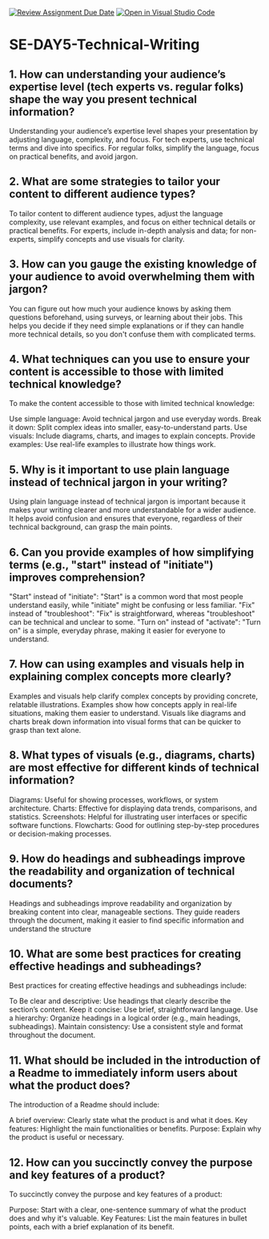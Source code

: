 [![Review Assignment Due Date](https://classroom.github.com/assets/deadline-readme-button-22041afd0340ce965d47ae6ef1cefeee28c7c493a6346c4f15d667ab976d596c.svg)](https://classroom.github.com/a/zsAR-pyY)
[![Open in Visual Studio Code](https://classroom.github.com/assets/open-in-vscode-2e0aaae1b6195c2367325f4f02e2d04e9abb55f0b24a779b69b11b9e10269abc.svg)](https://classroom.github.com/online_ide?assignment_repo_id=15821271&assignment_repo_type=AssignmentRepo)
# SE-DAY5-Technical-Writing

## 1. How can understanding your audience’s expertise level (tech experts vs. regular folks) shape the way you present technical information?
<!-- answer -->
Understanding your audience’s expertise level shapes your presentation by adjusting language, complexity, and focus. For tech experts, use technical terms and dive into specifics. For regular folks, simplify the language, focus on practical benefits, and avoid jargon.

## 2. What are some strategies to tailor your content to different audience types?
<!-- answers -->
To tailor content to different audience types, adjust the language complexity, use relevant examples, and focus on either technical details or practical benefits. For experts, include in-depth analysis and data; for non-experts, simplify concepts and use visuals for clarity.

## 3. How can you gauge the existing knowledge of your audience to avoid overwhelming them with jargon?
<!-- answers -->
You can figure out how much your audience knows by asking them questions beforehand, using surveys, or learning about their jobs. This helps you decide if they need simple explanations or if they can handle more technical details, so you don't confuse them with complicated terms.

## 4. What techniques can you use to ensure your content is accessible to those with limited technical knowledge?
<!-- answers -->
To make the content accessible to those with limited technical knowledge:

Use simple language: Avoid technical jargon and use everyday words.
Break it down: Split complex ideas into smaller, easy-to-understand parts.
Use visuals: Include diagrams, charts, and images to explain concepts.
Provide examples: Use real-life examples to illustrate how things work.

## 5. Why is it important to use plain language instead of technical jargon in your writing?
<!-- answers -->
Using plain language instead of technical jargon is important because it makes your writing clearer and more understandable for a wider audience. It helps avoid confusion and ensures that everyone, regardless of their technical background, can grasp the main points.


## 6. Can you provide examples of how simplifying terms (e.g., "start" instead of "initiate") improves comprehension?
<!-- answers -->
"Start" instead of "initiate": "Start" is a common word that most people understand easily, while "initiate" might be confusing or less familiar.
"Fix" instead of "troubleshoot": "Fix" is straightforward, whereas "troubleshoot" can be technical and unclear to some.
"Turn on" instead of "activate": "Turn on" is a simple, everyday phrase, making it easier for everyone to understand.

## 7. How can using examples and visuals help in explaining complex concepts more clearly?
<!-- answers -->
Examples and visuals help clarify complex concepts by providing concrete, relatable illustrations. Examples show how concepts apply in real-life situations, making them easier to understand. Visuals like diagrams and charts break down information into visual forms that can be quicker to grasp than text alone.

## 8. What types of visuals (e.g., diagrams, charts) are most effective for different kinds of technical information?
<!-- answers -->
Diagrams: Useful for showing processes, workflows, or system architecture.
Charts: Effective for displaying data trends, comparisons, and statistics.
Screenshots: Helpful for illustrating user interfaces or specific software functions.
Flowcharts: Good for outlining step-by-step procedures or decision-making processes.

## 9. How do headings and subheadings improve the readability and organization of technical documents?
<!-- answers -->

Headings and subheadings improve readability and organization by breaking content into clear, manageable sections. They guide readers through the document, making it easier to find specific information and understand the structure

## 10. What are some best practices for creating effective headings and subheadings?
<!-- answers -->
Best practices for creating effective headings and subheadings include:

To Be clear and descriptive: Use headings that clearly describe the section’s content.
Keep it concise: Use brief, straightforward language.
Use a hierarchy: Organize headings in a logical order (e.g., main headings, subheadings).
Maintain consistency: Use a consistent style and format throughout the document.

## 11. What should be included in the introduction of a Readme to immediately inform users about what the product does?
<!-- answers -->
The introduction of a Readme should include:

A brief overview: Clearly state what the product is and what it does.
Key features: Highlight the main functionalities or benefits.
Purpose: Explain why the product is useful or necessary.

## 12. How can you succinctly convey the purpose and key features of a product?
<!-- answers -->
To succinctly convey the purpose and key features of a product:

Purpose: Start with a clear, one-sentence summary of what the product does and why it's valuable.
Key Features: List the main features in bullet points, each with a brief explanation of its benefit.
